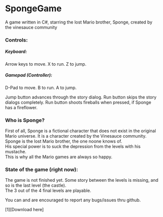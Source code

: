 # SpongeGame
A game written in C#, starring the lost Mario brother, Sponge, created by the vinesauce community  

### Controls:
##### Keyboard:   
Arrow keys to move. X to run. Z to jump.
##### Gamepad (Controller):
D-Pad to move. B to run. A to jump.

Jump button advances through the story dialog.
Run button skips the story dialogs completely.
Run button shoots fireballs when pressed, if Sponge has a fireflower.

### Who is Sponge?
First of all, Sponge is a fictional character that does not exist in the original Mario universe. It is a character created by the Vinesauce community.
Sponge is the lost Mario brother, the one noone knows of.  
His special power is to suck the depression from the levels with his mustache.  
This is why all the Mario games are always so happy.

### State of the game (right now):
The game is not finished yet. Some story between the levels is missing, and so is the last level (the castle).   
The 3 out of the 4 final levels are playable.   


You can and are encouraged to report any bugs/issues thru github.

[1][Download here]

[1]:https://github.com/PKTINOS/SpongeGame/releases
